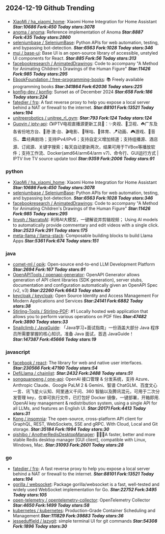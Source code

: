 ## 2024-12-19 Github Trending

### 
* [XiaoMi / ha_xiaomi_home](https://github.com/XiaoMi/ha_xiaomi_home): Xiaomi Home Integration for Home Assistant ***Star:10686 Fork:450 Today stars:3078***
* [anoma / anoma](https://github.com/anoma/anoma): Reference implementation of Anoma ***Star:8887 Fork:435 Today stars:2860***
* [seleniumbase / SeleniumBase](https://github.com/seleniumbase/SeleniumBase): Python APIs for web automation, testing, and bypassing bot-detection. ***Star:6563 Fork:1028 Today stars:346***
* [mui / base-ui](https://github.com/mui/base-ui): Base UI is an open-source library of accessible, unstyled UI components for React. ***Star:885 Fork:56 Today stars:313***
* [facebookresearch / AnimatedDrawings](https://github.com/facebookresearch/AnimatedDrawings): Code to accompany "A Method for Animating Children's Drawings of the Human Figure" ***Star:11426 Fork:985 Today stars:295***
* [EbookFoundation / free-programming-books](https://github.com/EbookFoundation/free-programming-books): 📚 Freely available programming books ***Star:341864 Fork:62036 Today stars:225***
* [konfig-dev / konfig](https://github.com/konfig-dev/konfig): Sunset as of December 2024 ***Star:658 Fork:186 Today stars:224***
* [fatedier / frp](https://github.com/fatedier/frp): A fast reverse proxy to help you expose a local server behind a NAT or firewall to the internet. ***Star:88101 Fork:13521 Today stars:194***
* [unitreerobotics / unitree_rl_gym](https://github.com/unitreerobotics/unitree_rl_gym):  ***Star:793 Fork:124 Today stars:124***
* [Guovin / iptv-api](https://github.com/Guovin/iptv-api): 📺IPTV电视直播源更新工具🚀：✨央视、📡卫视、☘️广东及各省份地方台、🌊港·澳·台、🎬电影、🎥咪咕、🏀体育、🪁动画、🎮游戏、🎵音乐、🏛经典剧场；支持IPv4/IPv6；支持自定义增加频道；支持组播源、酒店源、订阅源、关键字搜索；每天自动更新两次，结果可用于TVBox等播放软件；支持工作流、Docker(amd64/arm64/arm v7)、命令行、GUI运行方式 | IPTV live TV source update tool ***Star:9359 Fork:2006 Today stars:91***

### python
* [XiaoMi / ha_xiaomi_home](https://github.com/XiaoMi/ha_xiaomi_home): Xiaomi Home Integration for Home Assistant ***Star:10686 Fork:450 Today stars:3078***
* [seleniumbase / SeleniumBase](https://github.com/seleniumbase/SeleniumBase): Python APIs for web automation, testing, and bypassing bot-detection. ***Star:6563 Fork:1028 Today stars:346***
* [facebookresearch / AnimatedDrawings](https://github.com/facebookresearch/AnimatedDrawings): Code to accompany "A Method for Animating Children's Drawings of the Human Figure" ***Star:11426 Fork:985 Today stars:295***
* [linyqh / NarratoAI](https://github.com/linyqh/NarratoAI): 利用AI大模型，一键解说并剪辑视频； Using AI models to automatically provide commentary and edit videos with a single click. ***Star:2523 Fork:291 Today stars:175***
* [meta-llama / llama-stack](https://github.com/meta-llama/llama-stack): Composable building blocks to build Llama Apps ***Star:5361 Fork:674 Today stars:151***

### java
* [comet-ml / opik](https://github.com/comet-ml/opik): Open-source end-to-end LLM Development Platform ***Star:2694 Fork:167 Today stars:91***
* [OpenAPITools / openapi-generator](https://github.com/OpenAPITools/openapi-generator): OpenAPI Generator allows generation of API client libraries (SDK generation), server stubs, documentation and configuration automatically given an OpenAPI Spec (v2, v3) ***Star:22260 Fork:6643 Today stars:40***
* [keycloak / keycloak](https://github.com/keycloak/keycloak): Open Source Identity and Access Management For Modern Applications and Services ***Star:24141 Fork:6882 Today stars:38***
* [Stirling-Tools / Stirling-PDF](https://github.com/Stirling-Tools/Stirling-PDF): #1 Locally hosted web application that allows you to perform various operations on PDF files ***Star:47482 Fork:3890 Today stars:33***
* [Snailclimb / JavaGuide](https://github.com/Snailclimb/JavaGuide): 「Java学习+面试指南」一份涵盖大部分 Java 程序员所需要掌握的核心知识。准备 Java 面试，首选 JavaGuide！ ***Star:147387 Fork:45666 Today stars:19***

### javascript
* [facebook / react](https://github.com/facebook/react): The library for web and native user interfaces. ***Star:230566 Fork:47190 Today stars:54***
* [DefiLlama / chainlist](https://github.com/DefiLlama/chainlist):  ***Star:2432 Fork:2488 Today stars:51***
* [songquanpeng / one-api](https://github.com/songquanpeng/one-api): OpenAI 接口管理 & 分发系统，支持 Azure、Anthropic Claude、Google PaLM 2 & Gemini、智谱 ChatGLM、百度文心一言、讯飞星火认知、阿里通义千问、360 智脑以及腾讯混元，可用于二次分发管理 key，仅单可执行文件，已打包好 Docker 镜像，一键部署，开箱即用. OpenAI key management & redistribution system, using a single API for all LLMs, and features an English UI. ***Star:20171 Fork:4413 Today stars:31***
* [Kong / insomnia](https://github.com/Kong/insomnia): The open-source, cross-platform API client for GraphQL, REST, WebSockets, SSE and gRPC. With Cloud, Local and Git storage. ***Star:35184 Fork:1994 Today stars:30***
* [qishibo / AnotherRedisDesktopManager](https://github.com/qishibo/AnotherRedisDesktopManager): 🚀🚀🚀A faster, better and more stable Redis desktop manager [GUI client], compatible with Linux, Windows, Mac. ***Star:31093 Fork:2601 Today stars:28***

### go
* [fatedier / frp](https://github.com/fatedier/frp): A fast reverse proxy to help you expose a local server behind a NAT or firewall to the internet. ***Star:88101 Fork:13521 Today stars:194***
* [gorilla / websocket](https://github.com/gorilla/websocket): Package gorilla/websocket is a fast, well-tested and widely used WebSocket implementation for Go. ***Star:22752 Fork:3495 Today stars:105***
* [open-telemetry / opentelemetry-collector](https://github.com/open-telemetry/opentelemetry-collector): OpenTelemetry Collector ***Star:4650 Fork:1499 Today stars:58***
* [kubernetes / kubernetes](https://github.com/kubernetes/kubernetes): Production-Grade Container Scheduling and Management ***Star:111829 Fork:39883 Today stars:36***
* [jesseduffield / lazygit](https://github.com/jesseduffield/lazygit): simple terminal UI for git commands ***Star:54308 Fork:1896 Today stars:30***
